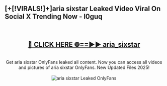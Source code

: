 <h2>[+[!VIRALS!]+]aria sixstar Leaked Video Viral On Social X Trending Now - l0guq</h2>
<br>
<div align="center">
<h2><a href="https://libra.edu.pl?aria_sixstar" rel="nofollow">🔴 CLICK HERE 🌐==►► aria_sixstar</a></h2>
<br>
Get aria sixstar OnlyFans leaked all content. Now you can access all videos and pictures of aria sixstar OnlyFans. New Updated Files 2025!
<br>
<br>
<a href="https://libra.edu.pl?aria_sixstar" rel="nofollow" data-target="animated-image.originalLink"><img src="https://i.ibb.co.com/WyWwxjT/player-gif2.gif" alt="aria sixstar Leaked OnlyFans" style="max-width: 100%; display: inline-block;" data-target="animated-image.originalImage"></a>
</div>
<br>